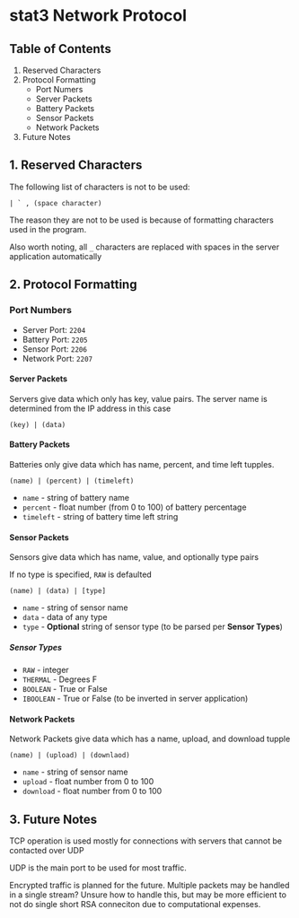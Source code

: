 # stat3 Network Protocol

## Table of Contents

1. Reserved Characters
2. Protocol Formatting
   * Port Numers
   * Server Packets
   * Battery Packets
   * Sensor Packets
   * Network Packets
3. Future Notes

## 1. Reserved Characters

The following list of characters is not to be used:

```
| ` , (space character)
```

The reason they are not to be used is because of formatting characters used in the program.

Also worth noting, all ```_``` characters are replaced with spaces in the server application automatically

## 2. Protocol Formatting

### Port Numbers

* Server Port: ```2204```
* Battery Port: ```2205```
* Sensor Port: ```2206```
* Network Port: ```2207```


#### Server Packets

Servers give data which only has key, value pairs. The server name is determined from the IP address in this case

```
(key) | (data)
```

#### Battery Packets

Batteries only give data which has name, percent, and time left tupples.

```
(name) | (percent) | (timeleft)
```

* ```name``` - string of battery name
* ```percent``` - float number (from 0 to 100) of battery percentage
* ```timeleft``` - string of battery time left string

#### Sensor Packets

Sensors give data which has name, value, and optionally type pairs

If no type is specified, ```RAW``` is defaulted

```
(name) | (data) | [type]
```

* ```name``` - string of sensor name
* ```data``` - data of any type
* ```type``` - **Optional** string of sensor type (to be parsed per **Sensor Types**)

##### Sensor Types

* ```RAW``` - integer
* ```THERMAL``` - Degrees F
* ```BOOLEAN``` - True or False
* ```IBOOLEAN``` - True or False (to be inverted in server application)

#### Network Packets

Network Packets give data which has a name, upload, and download tupple

```
(name) | (upload) | (downlaod)
```

* ```name``` - string of sensor name
* ```upload``` - float number from 0 to 100
* ```download``` - float number from 0 to 100

## 3. Future Notes

TCP operation is used mostly for connections with servers that cannot be contacted over UDP

UDP is the main port to be used for most traffic.

Encrypted traffic is planned for the future. Multiple packets may be handled in a single stream? Unsure how to handle this, but may be more efficient to not do single short RSA conneciton due to computational expenses.
